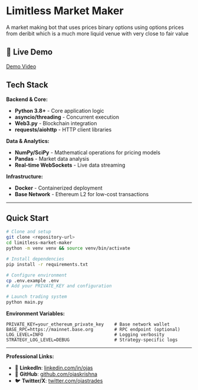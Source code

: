 # Limitless Market Maker

A market making bot that uses prices binary options using options prices from deribit which is a much more liquid venue with very close to fair value

## 🎥 Live Demo

[Demo Video](https://youtu.be/ANddlAX7ZrI)

## Tech Stack

**Backend & Core:**
- **Python 3.8+** - Core application logic
- **asyncio/threading** - Concurrent execution
- **Web3.py** - Blockchain integration
- **requests/aiohttp** - HTTP client libraries

**Data & Analytics:**
- **NumPy/SciPy** - Mathematical operations for pricing models
- **Pandas** - Market data analysis
- **Real-time WebSockets** - Live data streaming

**Infrastructure:**
- **Docker** - Containerized deployment
- **Base Network** - Ethereum L2 for low-cost transactions

---

## Quick Start

```bash
# Clone and setup
git clone <repository-url>
cd limitless-market-maker
python -m venv venv && source venv/bin/activate

# Install dependencies
pip install -r requirements.txt

# Configure environment
cp .env.example .env
# Add your PRIVATE_KEY and configuration

# Launch trading system
python main.py
```

**Environment Variables:**
```env
PRIVATE_KEY=your_ethereum_private_key    # Base network wallet
BASE_RPC=https://mainnet.base.org        # RPC endpoint (optional)
LOG_LEVEL=INFO                           # Logging verbosity
STRATEGY_LOG_LEVEL=DEBUG                 # Strategy-specific logs
```

---

**Professional Links:**
- 💼 **LinkedIn**: [linkedin.com/in/ojas](https://linkedin.com/in/ojas-rayaprolu)
- 🔗 **GitHub**: [github.com/ojaskrishna](https://github.com/orayaprolu)
- 🐦 **Twitter/X**: [twitter.com/ojastrades](https://x.com/orayaprolu)
